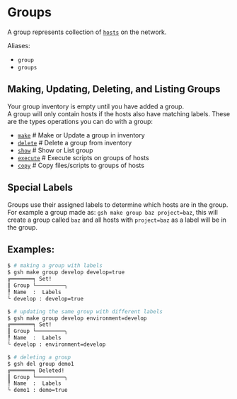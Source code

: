 # Groups
A group represents collection of [`hosts`](hosts.md) on the network.

Aliases:
- `group`
- `groups`

## Making, Updating, Deleting, and Listing Groups
Your group inventory is empty until you have added a group.<br />
A group will only contain hosts if the hosts also have matching labels.
These are the types operations you can do with a group:
- [`make`](make.md)         # Make or Update a group in inventory
- [`delete`](delete.md)     # Delete a group from inventory
- [`show`](show.md)         # Show or List group
- [`execute`](execute.md)   # Execute scripts on groups of hosts
- [`copy`](copy.md)         # Copy files/scripts to groups of hosts

## Special Labels

Groups use their assigned labels to determine which hosts are in the group.
For example a group made as: `gsh make group baz project=baz`, this will create a group called `baz` and all hosts with `project=baz` as a label will be in the group.

## Examples:

```bash
$ # making a group with labels
$ gsh make group develop develop=true
╔═══════╕ Set!
║ Group └─────────╮
╿ Name  :  Labels
└ develop : develop=true
```
```bash
$ # updating the same group with different labels
$ gsh make group develop environment=develop
╔═══════╕ Set!
║ Group └─────────╮
╿ Name  :  Labels
└ develop : environment=develop
```
```bash
$ # deleting a group
$ gsh del group demo1
╔═══════╕ Deleted!
║ Group └─────────╮
╿ Name  :  Labels
└ demo1 : demo=true
```